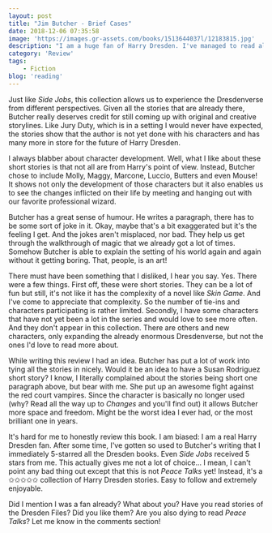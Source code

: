 ```yaml
---
layout: post
title: "Jim Butcher - Brief Cases"
date: 2018-12-06 07:35:58
image: 'https://images.gr-assets.com/books/1513644037l/12183815.jpg'
description: "I am a huge fan of Harry Dresden. I've managed to read all 15 Dresden Files books in one year when I didn't even read a lot yet. It was a great year. But now I'm waiting for Jim Butcher to finish <em>Peace Talks</em>. To help me endure the waiting, he released a collection of short stories called <em>Brief Cases</em>."
category: 'Review'
tags:
    - Fiction
blog: 'reading'
---
```

Just like <em>Side Jobs</em>, this collection allows us to experience the Dresdenverse from different perspectives. Given all the stories that are already there, Butcher really deserves credit for still coming up with original and creative storylines. Like Jury Duty, which is in a setting I would never have expected, the stories show that the author is not yet done with his characters and has many more in store for the future of Harry Dresden.

I always blabber about character development. Well, what I like about these short stories is that not all are from Harry's point of view. Instead, Butcher chose to include Molly, Maggy, Marcone, Luccio, Butters and even Mouse! It shows not only the development of those characters but it also enables us to see the changes inflicted on their life by meeting and hanging out with our favorite professional wizard.

Butcher has a great sense of humour. He writes a paragraph, there has to be some sort of joke in it. Okay, maybe that's a bit exaggerated but it's the feeling I get. And the jokes aren't misplaced, nor bad. They help us get through the walkthrough of magic that we already got a lot of times. Somehow Butcher is able to explain the setting of his world again and again without it getting boring. That, people, is an art!

There must have been something that I disliked, I hear you say. Yes. There were a few things. First off, these were short stories. They can be a lot of fun but still, it's not like it has the complexity of a novel like <em>Skin Game</em>. And I've come to appreciate that complexity. So the number of tie-ins and characters participating is rather limited. Secondly, I have some characters that have not yet been a lot in the series and would love to see more often. And they don't appear in this collection. There are others and new characters, only expanding the already enormous Dresdenverse, but not the ones I'd love to read more about.

While writing this review I had an idea. Butcher has put a lot of work into tying all the stories in nicely. Would it be an idea to have a Susan Rodriguez short story? I know, I literally complained about the stories being short one paragraph above, but bear with me. She put up an awesome fight against the red court vampires. Since the character is basically no longer used (why? Read all the way up to <em>Changes</em> and you'll find out) it allows Butcher more space and freedom. Might be the worst idea I ever had, or the most brilliant one in years.

It's hard for me to honestly review this book. I am biased: I am a real Harry Dresden fan. After some time, I've gotten so used to Butcher's writing that I immediately 5-starred all the Dresden books. Even <em>Side Jobs</em> received 5 stars from me. This actually gives me not a lot of choice... I mean, I can't point any bad thing out except that this is not <em>Peace Talks</em> yet! Instead, it's a ✩✩✩✩✩ collection of Harry Dresden stories. Easy to follow and extremely enjoyable. 

Did I mention I was a fan already? What about you? Have you read stories of the Dresden Files? Did you like them? Are you also dying to read <em>Peace Talks</em>? Let me know in the comments section!